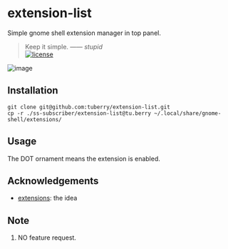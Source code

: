 # extension-list
Simple gnome shell extension manager in top panel.
> Keep it simple. —— *stupid*<br>
[![license]](/LICENSE)

![image](https://user-images.githubusercontent.com/17917040/81276424-900c5980-9085-11ea-9b35-c68de35e2a73.png)

## Installation
```shell
git clone git@github.com:tuberry/extension-list.git
cp -r ./ss-subscriber/extension-list@tu.berry ~/.local/share/gnome-shell/extensions/
```

## Usage
The DOT ornament means the extension is enabled.

## Acknowledgements
* [extensions](https://github.com/tuberry/gnome-shell-extension-extensions): the idea

## Note
1. NO feature request.

[license]:https://img.shields.io/badge/license-GPLv3-green.svg
